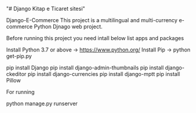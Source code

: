 "# Django Kitap e Ticaret sitesi" 

Django-E-Commerce
This project is a multilingual and multi-currency e-commerce Python Djnago web project.



Before running this project you need intall below list apps and packages

Install Python 3.7 or above -> https://www.python.org/
Install Pip -> python get-pip.py

pip install Django
pip install django-admin-thumbnails
pip install django-ckeditor
pip install django-currencies
pip install django-mptt
pip install Pillow

For running

python manage.py runserver
